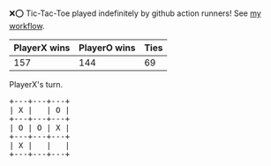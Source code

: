 :x::o: Tic-Tac-Toe played indefinitely by github action runners! See [my workflow](.github/workflows/play.yaml).

|PlayerX wins|PlayerO wins|Ties|
|-|-|-|
|157|144|69|

PlayerX's turn.

<pre>
+---+---+---+
| X |   | O |
+---+---+---+
| O | O | X |
+---+---+---+
| X |   |   |
+---+---+---+
</pre>
